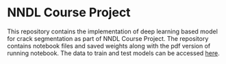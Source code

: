 # NNDL Course Project

This repository contains the implementation of deep learning based model for crack segmentation as part of NNDL Course Project.
The repository contains notebook files and saved weights along with the pdf version of running notebook.
The data to train and test models can be accessed [here](https://drive.google.com/drive/folders/1eUwT6Nn1Yn5INfX6OhMG1lcGzPhkH_N5?usp=drive_link).